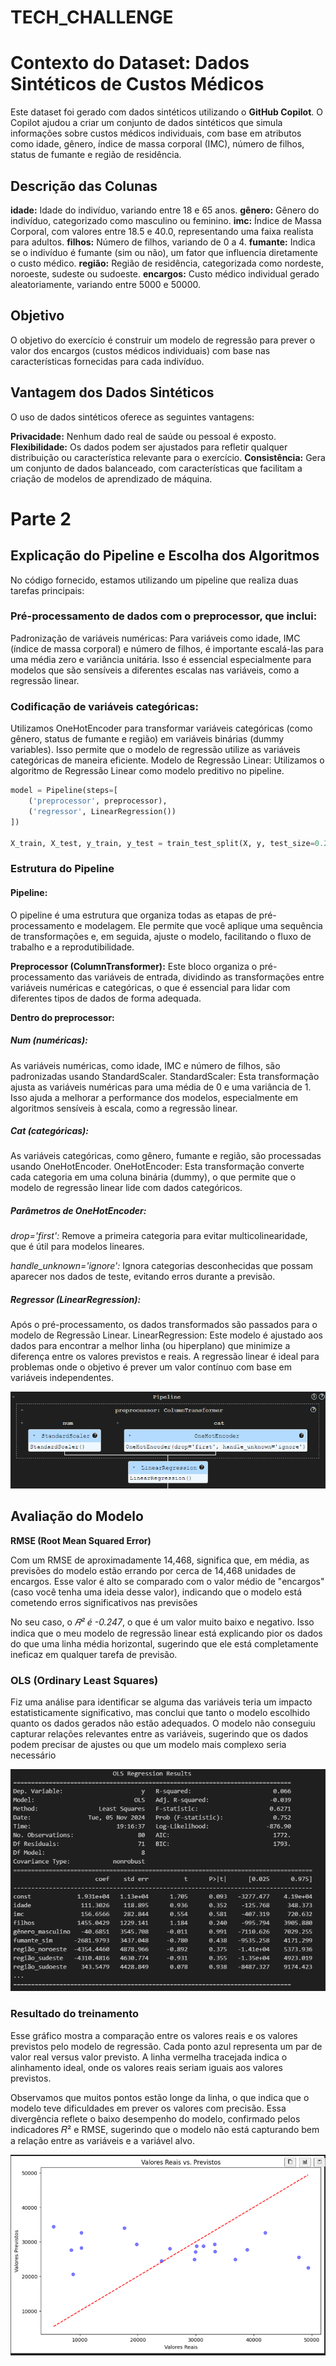 # TECH_CHALLENGE

# Contexto do Dataset: Dados Sintéticos de Custos Médicos

Este dataset foi gerado com dados sintéticos utilizando o **GitHub Copilot**. O Copilot ajudou a criar um conjunto de dados sintéticos que simula informações sobre custos médicos individuais, com base em atributos como idade, gênero, índice de massa corporal (IMC), número de filhos, status de fumante e região de residência.

## Descrição das Colunas
**idade:** Idade do indivíduo, variando entre 18 e 65 anos.
**gênero:** Gênero do indivíduo, categorizado como masculino ou feminino.
**imc:** Índice de Massa Corporal, com valores entre 18.5 e 40.0, representando uma faixa realista para adultos.
**filhos:** Número de filhos, variando de 0 a 4.
**fumante:** Indica se o indivíduo é fumante (sim ou não), um fator que influencia diretamente o custo médico.
**região:** Região de residência, categorizada como nordeste, noroeste, sudeste ou sudoeste.
**encargos:** Custo médico individual gerado aleatoriamente, variando entre 5000 e 50000.

## Objetivo
O objetivo do exercício é construir um modelo de regressão para prever o valor dos encargos (custos médicos individuais) com base nas características fornecidas para cada indivíduo.

## Vantagem dos Dados Sintéticos

O uso de dados sintéticos oferece as seguintes vantagens:

**Privacidade:** Nenhum dado real de saúde ou pessoal é exposto.
**Flexibilidade:** Os dados podem ser ajustados para refletir qualquer distribuição ou característica relevante para o exercício.
**Consistência:** Gera um conjunto de dados balanceado, com características que facilitam a criação de modelos de aprendizado de máquina.


# Parte 2
## Explicação do Pipeline e Escolha dos Algoritmos

No código fornecido, estamos utilizando um pipeline que realiza duas tarefas principais:

### Pré-processamento de dados com o preprocessor, que inclui:

Padronização de variáveis numéricas: Para variáveis como idade, IMC (índice de massa corporal) e número de filhos, é importante escalá-las para uma média zero e variância unitária. Isso é essencial especialmente para modelos que são sensíveis a diferentes escalas nas variáveis, como a regressão linear.

### Codificação de variáveis categóricas: 

Utilizamos OneHotEncoder para transformar variáveis categóricas (como gênero, status de fumante e região) em variáveis binárias (dummy variables). Isso permite que o modelo de regressão utilize as variáveis categóricas de maneira eficiente.
Modelo de Regressão Linear: Utilizamos o algoritmo de Regressão Linear como modelo preditivo no pipeline.

```python
model = Pipeline(steps=[
    ('preprocessor', preprocessor),
    ('regressor', LinearRegression())
])

X_train, X_test, y_train, y_test = train_test_split(X, y, test_size=0.2, random_state=42)

```

###  Estrutura do Pipeline

#### Pipeline:

O pipeline é uma estrutura que organiza todas as etapas de pré-processamento e modelagem. Ele permite que você aplique uma sequência de transformações e, em seguida, ajuste o modelo, facilitando o fluxo de trabalho e a reprodutibilidade.

**Preprocessor (ColumnTransformer):**
Este bloco organiza o pré-processamento das variáveis de entrada, dividindo as transformações entre variáveis numéricas e categóricas, o que é essencial para lidar com diferentes tipos de dados de forma adequada.

**Dentro do preprocessor:**

##### *Num (numéricas):*
As variáveis numéricas, como idade, IMC e número de filhos, são padronizadas usando StandardScaler.
StandardScaler: Esta transformação ajusta as variáveis numéricas para uma média de 0 e uma variância de 1. Isso ajuda a melhorar a performance dos modelos, especialmente em algoritmos sensíveis à escala, como a regressão linear.

##### *Cat (categóricas):*

As variáveis categóricas, como gênero, fumante e região, são processadas usando OneHotEncoder.
OneHotEncoder: Esta transformação converte cada categoria em uma coluna binária (dummy), o que permite que o modelo de regressão linear lide com dados categóricos.

##### Parâmetros de OneHotEncoder:
 
 *drop='first':* Remove a primeira categoria para evitar multicolinearidade, que é útil para modelos lineares.

*handle_unknown='ignore':* Ignora categorias desconhecidas que possam aparecer nos dados de teste, evitando erros durante a previsão.

##### Regressor (LinearRegression):

Após o pré-processamento, os dados transformados são passados para o modelo de Regressão Linear.
LinearRegression: Este modelo é ajustado aos dados para encontrar a melhor linha (ou hiperplano) que minimize a diferença entre os valores previstos e reais. A regressão linear é ideal para problemas onde o objetivo é prever um valor contínuo com base em variáveis independentes.

![alt text](image.png)

## Avaliação do Modelo

**RMSE (Root Mean Squared Error)**

Com um RMSE de aproximadamente 14,468, significa que, em média, as previsões do modelo estão errando por cerca de 14,468 unidades de encargos. Esse valor é alto se comparado com o valor médio de "encargos" (caso você tenha uma ideia desse valor), indicando que o modelo está cometendo erros significativos nas previsões

No seu caso, o *𝑅² é -0.247*, o que é um valor muito baixo e negativo. Isso indica que o meu modelo de regressão linear está explicando pior os dados do que uma linha média horizontal, sugerindo que ele está completamente ineficaz em qualquer tarefa de previsão.


### OLS (Ordinary Least Squares)  

Fiz uma análise para identificar se alguma das variáveis teria um impacto estatisticamente significativo, mas conclui que tanto o modelo escolhido quanto os dados gerados não estão adequados. O modelo não conseguiu capturar relações relevantes entre as variáveis, sugerindo que os dados podem precisar de ajustes ou que um modelo mais complexo seria necessário

![alt text](image-1.png)

### Resultado do treinamento

Esse gráfico mostra a comparação entre os valores reais e os valores previstos pelo modelo de regressão. Cada ponto azul representa um par de valor real versus valor previsto. A linha vermelha tracejada indica o alinhamento ideal, onde os valores reais seriam iguais aos valores previstos.

Observamos que muitos pontos estão longe da linha, o que indica que o modelo teve dificuldades em prever os valores com precisão. Essa divergência reflete o baixo desempenho do modelo, confirmado pelos indicadores 𝑅² e RMSE, sugerindo que o modelo não está capturando bem a relação entre as variáveis e a variável alvo.

![alt text](image-2.png)